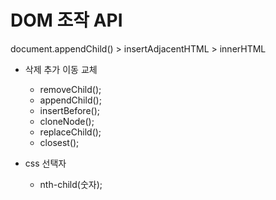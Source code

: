 # DOM 조작  API 

document.appendChild() > insertAdjacentHTML > innerHTML

- 삭제 추가 이동 교체 
    - removeChild();
    - appendChild();
    - insertBefore();
    - cloneNode();
    - replaceChild();
    - closest();



- css 선택자
    - nth-child(숫자);

